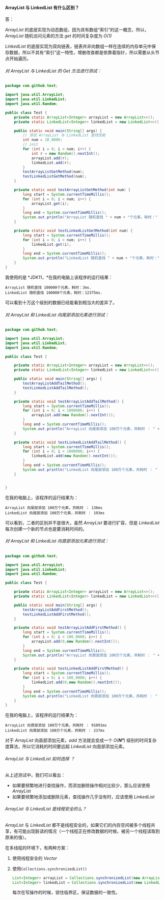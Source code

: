 #### ArrayList 与 LinkedList 有什么区别？

答：

*ArrayList* 的底层实现为动态数组，因为具有数组“索引”的这一概念，所以，*ArrayList* 随机访问元素的方法 *get* 的时间复杂度为 *O(1)*



*LinkedList* 的底层实现为双向链表，链表并非向数组一样在连续的内存单元中保存数据，所以不具有“索引”这一特性，增删改查都是依靠着指针，所以需要从头节点开始遍历。



###### 对 *ArrayList* 与 *LinkedList* 的 *Get* 方法进行测试：

```java
package com.github.test;

import java.util.ArrayList;
import java.util.LinkedList;
import java.util.Random;

public class Test {
    private static ArrayList<Integer> arrayList = new ArrayList<>();
    private static LinkedList<Integer> linkedList = new LinkedList<>();

    public static void main(String[] args) {
        // 测试 ArrayList 与 LinkedList 查找性能
        int num = 10_0000;
        // init
        for (int i = 0; i < num; i++) {
            int r = new Random().nextInt();
            arrayList.add(r);
            linkedList.add(r);
        }
        testArrayListGetMethod(num);
        testLinkedListGetMethod(num);
    }

    private static void testArrayListGetMethod(int num) {
        long start = System.currentTimeMillis();
        for (int i = 0; i < num; i++) {
            arrayList.get(i);
        }
        long end = System.currentTimeMillis();
        System.out.println("ArrayList 随机查找 " + num + "个元素，耗时：" + (end - start) + "ms.");
    }

    private static void testLinkedListGetMethod(int num) {
        long start = System.currentTimeMillis();
        for (int i = 0; i < num; i++) {
            linkedList.get(i);
        }
        long end = System.currentTimeMillis();
        System.out.println("LinkedList 随机查找 " + num + "个元素，耗时：" + (end - start) + "ms.");
    }
}
```

我使用的是 *JDK11，*在我的电脑上该程序的运行结果：

```plain
ArrayList 随机查找 100000个元素，耗时：3ms.
LinkedList 随机查找 100000个元素，耗时：12375ms.
```

可以看到十万这个级别的数据已经能看到相当大的差异了。



###### 对 ArrayList 和 LinkedList 向尾部添加元素进行测试：

```java
package com.github.test;

import java.util.ArrayList;
import java.util.LinkedList;
import java.util.Random;

public class Test {

    private static ArrayList<Integer> arrayList = new ArrayList<>();
    private static LinkedList<Integer> linkedList = new LinkedList<>();

    public static void main(String[] args) {
        testArrayListAddTailMethod();
        testLinkedListAddTailMethod();
    }

    private static void testArrayListAddTailMethod() {
        long start = System.currentTimeMillis();
        for (int i = 0; i < 1000000; i++) {
            arrayList.add(new Random().nextInt());
        }
        long end = System.currentTimeMillis();
        System.out.println("ArrayList 向尾部添加 100万个元素，共耗时 ： " + (end - start) + "ms");
    }

    private static void testLinkedListAddTailMethod() {
        long start = System.currentTimeMillis();
        for (int i = 0; i < 1000000; i++) {
            linkedList.add(new Random().nextInt());
        }
        long end = System.currentTimeMillis();
        System.out.println("LinkedList 向尾部添加 100万个元素，共耗时 ： " + (end - start) + "ms");
    }


}
```

在我的电脑上，该程序的运行结果为：

```plain
ArrayList 向尾部添加 100万个元素，共耗时 ： 136ms
LinkedList 向尾部添加 100万个元素，共耗时 ： 193ms
```

可以看到，二者的区别并不是很大，虽然 *ArrayList* 要进行扩容，但是 *LinkedList* 每次创建一个新的节点也是要消耗时间的。



###### 对 *ArrayList* 和 *LinkedList* 向首部添加元素进行测试：

```java
package com.github.test;

import java.util.ArrayList;
import java.util.LinkedList;
import java.util.Random;

public class Test {

    private static ArrayList<Integer> arrayList = new ArrayList<>();
    private static LinkedList<Integer> linkedList = new LinkedList<>();

    public static void main(String[] args) {
        testArrayListAddFirstMethod();
        testLinkedListAddFirstMethod();
    }

    private static void testArrayListAddFirstMethod() {
        long start = System.currentTimeMillis();
        for (int i = 0; i < 100_0000; i++) {
            arrayList.add(0,new Random().nextInt());
        }
        long end = System.currentTimeMillis();
        System.out.println("ArrayList 向首部添加 100万个元素，共耗时 ： " + (end - start) + "ms");
    }

    private static void testLinkedListAddFirstMethod() {
        long start = System.currentTimeMillis();
        for (int i = 0; i < 100_0000; i++) {
            linkedList.add(0,new Random().nextInt());
        }
        long end = System.currentTimeMillis();
        System.out.println("LinkedList 向首部添加 100万个元素，共耗时 ： " + (end - start) + "ms");
    }
}
```

在我的电脑上，该程序的运行结果为：

```plain
ArrayList 向首部添加 100万个元素，共耗时 ： 91091ms
LinkedList 向首部添加 100万个元素，共耗时 ： 237ms
```

对于 *ArrayList* 向首部添加元素，*add* 方法就会变成一个 *O(**N²**)* 级别的时间复杂度算法，所以它消耗的时间要远超 *LinkedList* 向首部添加元素。

###### *ArrayList* 与 *LinkedList* 如何选择 ？

从上述测试中，我们可以看出：

- 如果要频繁地进行查找操作，而添加删除操作相对比较少，那么应该使用 *ArrayList*
- 如果要频繁地添加或删除元素，查找操作几乎没有时，应该使用 *LinkedList*



###### ArrayList 与 LinkedList 是线程安全的么？

*ArrayList* 与 *LinkedList* 都不是线程安全的，如果它们的内存空间被多个线程共享，有可能出现脏读的情况（一个线程正在修改数据的时候，被另一个线程读取到原来的值）。



在多线程的环境下，有两种方案：



1. 使用线程安全的 *Vector*

2. 使用`Collections.synchronizedList()` 

   ```java
   List<Integer> arrayList = Collections.synchronizedList(new ArrayList<>());
   List<Integer> linkedList = Collections.synchronizedList(new LinkedList<>());
   ```

    每次在写操作的时候，锁住临界区，保证数据的一致性。